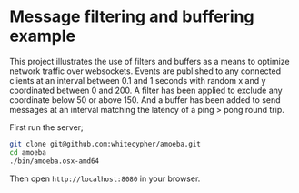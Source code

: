 # Message filtering and buffering example

This project illustrates the use of filters and buffers as a means to optimize network traffic over websockets.
Events are published to any connected clients at an interval between 0.1 and 1 seconds with random x and y coordinated between 0 and 200.
A filter has been applied to exclude any coordinate below 50 or above 150. And a buffer has been added to send messages at an interval matching the latency of a ping > pong round trip.

First run the server;
```bash
git clone git@github.com:whitecypher/amoeba.git
cd amoeba
./bin/amoeba.osx-amd64
```

Then open `http://localhost:8080` in your browser.


